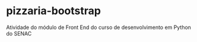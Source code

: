 # pizzaria-bootstrap
Atividade do módulo de Front End do curso de desenvolvimento em Python do SENAC
